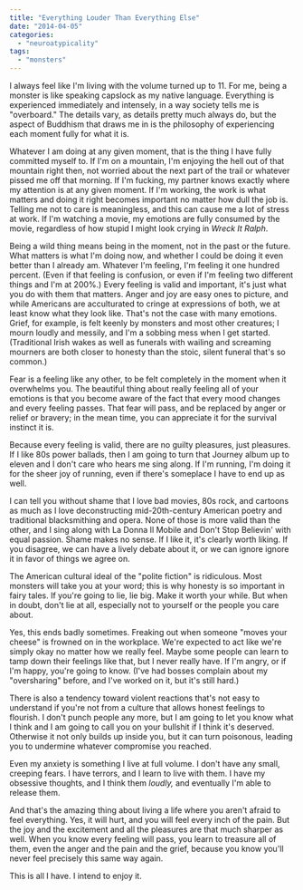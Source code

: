 ```yaml
---
title: "Everything Louder Than Everything Else"
date: "2014-04-05"
categories: 
  - "neuroatypicality"
tags: 
  - "monsters"
---
```


I always feel like I'm living with the volume turned up to 11. For me, being a monster is like speaking capslock as my native language. Everything is experienced immediately and intensely, in a way society tells me is "overboard." The details vary, as details pretty much always do, but the aspect of Buddhism that draws me in is the philosophy of experiencing each moment fully for what it is.

Whatever I am doing at any given moment, that is the thing I have fully committed myself to. If I'm on a mountain, I'm enjoying the hell out of that mountain right then, not worried about the next part of the trail or whatever pissed me off that morning. If I'm fucking, my partner knows exactly where my attention is at any given moment. If I'm working, the work is what matters and doing it right becomes important no matter how dull the job is. Telling me not to care is meaningless, and this can cause me a lot of stress at work. If I'm watching a movie, my emotions are fully consumed by the movie, regardless of how stupid I might look crying in _Wreck It Ralph_.

Being a wild thing means being in the moment, not in the past or the future. What matters is what I'm doing now, and whether I could be doing it even better than I already am. Whatever I'm feeling, I'm feeling it one hundred percent. (Even if that feeling is confusion, or even if I'm feeling two different things and I'm at 200%.) Every feeling is valid and important, it's just what you do with them that matters. Anger and joy are easy ones to picture, and while Americans are acculturated to cringe at expressions of both, we at least know what they look like. That's not the case with many emotions. Grief, for example, is felt keenly by monsters and most other creatures; I mourn loudly and messily, and I'm a sobbing mess when I get started. (Traditional Irish wakes as well as funerals with wailing and screaming mourners are both closer to honesty than the stoic, silent funeral that's so common.)

Fear is a feeling like any other, to be felt completely in the moment when it overwhelms you. The beautiful thing about really feeling all of your emotions is that you become aware of the fact that every mood changes and every feeling passes. That fear will pass, and be replaced by anger or relief or bravery; in the mean time, you can appreciate it for the survival instinct it is.

Because every feeling is valid, there are no guilty pleasures, just pleasures. If I like 80s power ballads, then I am going to turn that Journey album up to eleven and I don't care who hears me sing along. If I'm running, I'm doing it for the sheer joy of running, even if there's someplace I have to end up as well.

I can tell you without shame that I love bad movies, 80s rock, and cartoons as much as I love deconstructing mid-20th-century American poetry and traditional blacksmithing and opera. None of those is more valid than the other, and I sing along with La Donna Il Mobile and Don't Stop Believin' with equal passion. Shame makes no sense. If I like it, it's clearly worth liking. If you disagree, we can have a lively debate about it, or we can ignore ignore it in favor of things we agree on.

The American cultural ideal of the "polite fiction" is ridiculous. Most monsters will take you at your word; this is why honesty is so important in fairy tales. If you're going to lie, lie big. Make it worth your while. But when in doubt, don't lie at all, especially not to yourself or the people you care about.

Yes, this ends badly sometimes. Freaking out when someone "moves your cheese" is frowned on in the workplace. We're expected to act like we're simply okay no matter how we really feel. Maybe some people can learn to tamp down their feelings like that, but I never really have. If I'm angry, or if I'm happy, you're going to know. (I've had bosses complain about my "oversharing" before, and I've worked on it, but it's still hard.)

There is also a tendency toward violent reactions that's not easy to understand if you're not from a culture that allows honest feelings to flourish. I don't punch people any more, but I am going to let you know what I think and I am going to call you on your bullshit if I think it's deserved. Otherwise it not only builds up inside you, but it can turn poisonous, leading you to undermine whatever compromise you reached.

Even my anxiety is something I live at full volume. I don't have any small, creeping fears. I have terrors, and I learn to live with them. I have my obsessive thoughts, and I think them _loudly,_ and eventually I'm able to release them.

And that's the amazing thing about living a life where you aren't afraid to feel everything. Yes, it will hurt, and you will feel every inch of the pain. But the joy and the excitement and all the pleasures are that much sharper as well. When you know every feeling will pass, you learn to treasure all of them, even the anger and the pain and the grief, because you know you'll never feel precisely this same way again.

This is all I have. I intend to enjoy it.
